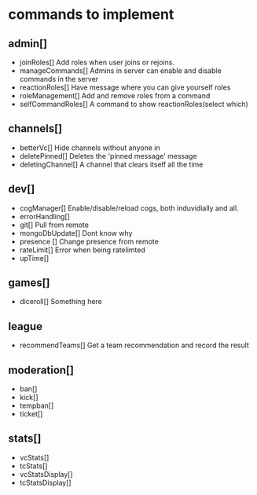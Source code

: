 # commands to implement

## admin[]

- joinRoles[]
  Add roles when user joins or rejoins.
- manageCommands[]
  Admins in server can enable and disable commands in the server
- reactionRoles[]
  Have message where you can give yourself roles
- roleManagement[]
  Add and remove roles from a command
- selfCommandRoles[]
  A command to show reactionRoles(select which)

## channels[]

- betterVc[]
  Hide channels without anyone in
- deletePinned[]
  Deletes the 'pinned message' message
- deletingChannel[]
  A channel that clears itself all the time

## dev[]

- cogManager[]
  Enable/disable/reload cogs, both induvidially and all.
- errorHandling[]
- git[]
  Pull from remote
- mongoDbUpdate[]
  Dont know why
- presence []
  Change presence from remote
- rateLimit[]
  Error when being ratelimted
- upTime[]

## games[]

- diceroll[]
  Something here

## league

- recommendTeams[]
  Get a team recommendation and record the result

## moderation[]

- ban[]
- kick[]
- tempban[]
- ticket[]

## stats[]

- vcStats[]
- tcStats[]
- vcStatsDisplay[]
- tcStatsDisplay[]
